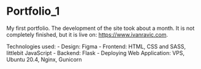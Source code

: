 # Portfolio_1

My first portfolio. The development of the site took about a month. It is not completely finished, but it is live on: https://www.ivanravic.com.

Technologies used:
    - Design: Figma
    - Frontend: HTML, CSS and SASS, littlebit JavaScript
    - Backend: Flask
    - Deploying Web Application: VPS, Ubuntu 20.4, Nginx, Gunicorn

